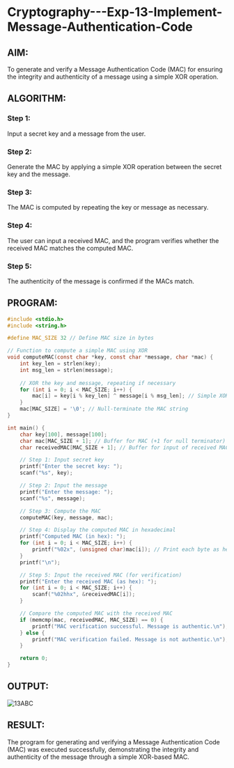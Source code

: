 # Cryptography---Exp-13-Implement-Message-Authentication-Code

## AIM:

To generate and verify a Message Authentication Code (MAC) for ensuring the integrity and authenticity of a message using a simple XOR operation.

## ALGORITHM:

### Step 1:

Input a secret key and a message from the user.

### Step 2:

Generate the MAC by applying a simple XOR operation between the secret key and the message.

### Step 3:

The MAC is computed by repeating the key or message as necessary.

### Step 4:

The user can input a received MAC, and the program verifies whether the received MAC matches the computed MAC.

### Step 5:

The authenticity of the message is confirmed if the MACs match.

## PROGRAM:

```c
#include <stdio.h>
#include <string.h>

#define MAC_SIZE 32 // Define MAC size in bytes

// Function to compute a simple MAC using XOR
void computeMAC(const char *key, const char *message, char *mac) {
    int key_len = strlen(key);
    int msg_len = strlen(message);
    
    // XOR the key and message, repeating if necessary
    for (int i = 0; i < MAC_SIZE; i++) {
        mac[i] = key[i % key_len] ^ message[i % msg_len]; // Simple XOR operation
    }
    mac[MAC_SIZE] = '\0'; // Null-terminate the MAC string
}

int main() {
    char key[100], message[100];
    char mac[MAC_SIZE + 1]; // Buffer for MAC (+1 for null terminator)
    char receivedMAC[MAC_SIZE + 1]; // Buffer for input of received MAC

    // Step 1: Input secret key
    printf("Enter the secret key: ");
    scanf("%s", key);

    // Step 2: Input the message
    printf("Enter the message: ");
    scanf("%s", message);

    // Step 3: Compute the MAC
    computeMAC(key, message, mac);

    // Step 4: Display the computed MAC in hexadecimal
    printf("Computed MAC (in hex): ");
    for (int i = 0; i < MAC_SIZE; i++) {
        printf("%02x", (unsigned char)mac[i]); // Print each byte as hex
    }
    printf("\n");

    // Step 5: Input the received MAC (for verification)
    printf("Enter the received MAC (as hex): ");
    for (int i = 0; i < MAC_SIZE; i++) {
        scanf("%02hhx", &receivedMAC[i]);
    }

    // Compare the computed MAC with the received MAC
    if (memcmp(mac, receivedMAC, MAC_SIZE) == 0) {
        printf("MAC verification successful. Message is authentic.\n");
    } else {
        printf("MAC verification failed. Message is not authentic.\n");
    }

    return 0;
}
```

## OUTPUT:

![13ABC](https://github.com/user-attachments/assets/6b88f999-05e9-4342-b9e8-08e0ed3da003)

## RESULT:

The program for generating and verifying a Message Authentication Code (MAC) was executed successfully, demonstrating the integrity and authenticity of the message through a simple XOR-based MAC.
